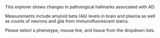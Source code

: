 This explorer shows changes in pathological hallmarks associated with AD.

Measurements include amyloid beta (Ab) levels in brain and plasma as well as counts of neurons and glia from immunofluorescent stains.

Please select a phenotype, mouse line, and tissue from the dropdown lists.
